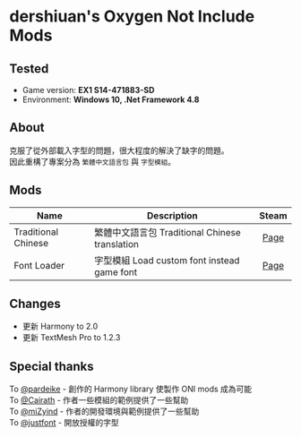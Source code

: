 # dershiuan's Oxygen Not Include Mods

## Tested
* Game version: **EX1 S14-471883-SD**
* Environment: **Windows 10, .Net Framework 4.8**


## About
克服了從外部載入字型的問題，很大程度的解決了缺字的問題。   
因此重構了專案分為 `繁體中文語言包` 與 `字型模組`。


## Mods
| Name | Description | Steam |
| --- | --- | :---: |
| Traditional Chinese | 繁體中文語言包 Traditional Chinese translation | [Page](https://steamcommunity.com/sharedfiles/filedetails/?id=929305589) |
| Font Loader | 字型模組 Load custom font instead game font | [Page](https://steamcommunity.com/sharedfiles/filedetails/?id=2119648603) |


## Changes
* 更新 Harmony to 2.0
* 更新 TextMesh Pro to 1.2.3


## Special thanks
To [@pardeike](https://github.com/pardeike/Harmony) - 創作的 Harmony library 使製作 ONI mods 成為可能   
To [@Cairath](https://github.com/Cairath/ONI-Mods) - 作者一些模組的範例提供了一些幫助   
To [@miZyind](https://github.com/miZyind/ONI-Mods/tree/master/TraditionalChinese) - 作者的開發環境與範例提供了一些幫助   
To [@justfont](https://github.com/justfont/open-huninn-font) - 開放授權的字型